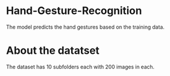 # Hand-Gesture-Recognition
  The model predicts the hand gestures based on the training data.
# About the datatset
  The dataset has 10 subfolders each with 200 images in each.

